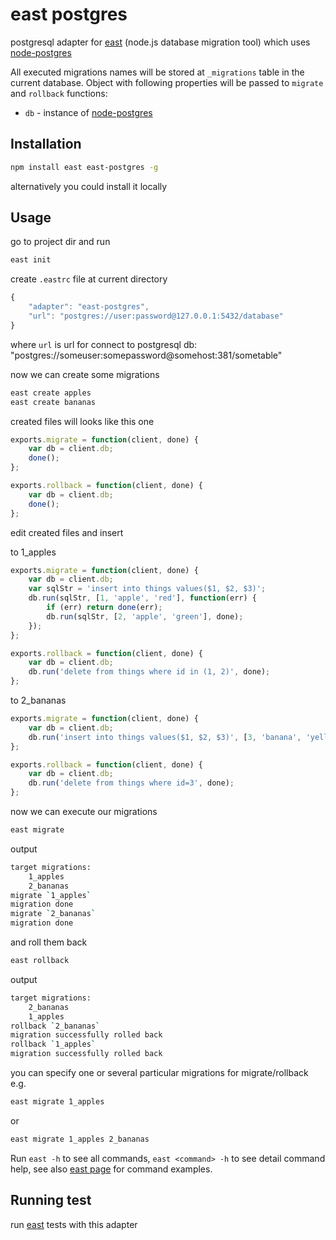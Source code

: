 # east postgres

postgresql adapter for [east](https://github.com/okv/east) (node.js database migration tool) which uses 
[node-postgres](https://github.com/brianc/node-postgres)

All executed migrations names will be stored at `_migrations` table in the
current database. Object with following properties will be passed to `migrate`
and `rollback` functions:

* `db` - instance of [node-postgres](https://github.com/brianc/node-postgres/wiki/Client)


## Installation

```sh
npm install east east-postgres -g
```

alternatively you could install it locally


## Usage

go to project dir and run

```sh
east init
```

create `.eastrc` file at current directory

```js
{
	"adapter": "east-postgres",
	"url": "postgres://user:password@127.0.0.1:5432/database"
}
```

where `url` is url for connect to postgresql db: "postgres://someuser:somepassword@somehost:381/sometable"

now we can create some migrations

```sh
east create apples
east create bananas
```

created files will looks like this one

```js
exports.migrate = function(client, done) {
	var db = client.db;
	done();
};

exports.rollback = function(client, done) {
	var db = client.db;
	done();
};
```

edit created files and insert  

to 1_apples

```js
exports.migrate = function(client, done) {
	var db = client.db;
	var sqlStr = 'insert into things values($1, $2, $3)';
	db.run(sqlStr, [1, 'apple', 'red'], function(err) {
		if (err) return done(err);
		db.run(sqlStr, [2, 'apple', 'green'], done);
	});
};

exports.rollback = function(client, done) {
	var db = client.db;
	db.run('delete from things where id in (1, 2)', done);
};
```

to 2_bananas

```js
exports.migrate = function(client, done) {
	var db = client.db;
	db.run('insert into things values($1, $2, $3)', [3, 'banana', 'yellow'], done);
};

exports.rollback = function(client, done) {
	var db = client.db;
	db.run('delete from things where id=3', done);
};
```

now we can execute our migrations

```sh
east migrate
```

output

```sh
target migrations:
	1_apples
	2_bananas
migrate `1_apples`
migration done
migrate `2_bananas`
migration done
```

and roll them back

```sh
east rollback
```

output

```sh
target migrations:
	2_bananas
	1_apples
rollback `2_bananas`
migration successfully rolled back
rollback `1_apples`
migration successfully rolled back
```

you can specify one or several particular migrations for migrate/rollback e.g.

```sh
east migrate 1_apples
```

or

```sh
east migrate 1_apples 2_bananas
```

Run `east -h` to see all commands, `east <command> -h` to see detail command help,
see also [east page](https://github.com/okv/east#usage) for command examples.


## Running test

run [east](https://github.com/okv/east#running-test) tests with this adapter
